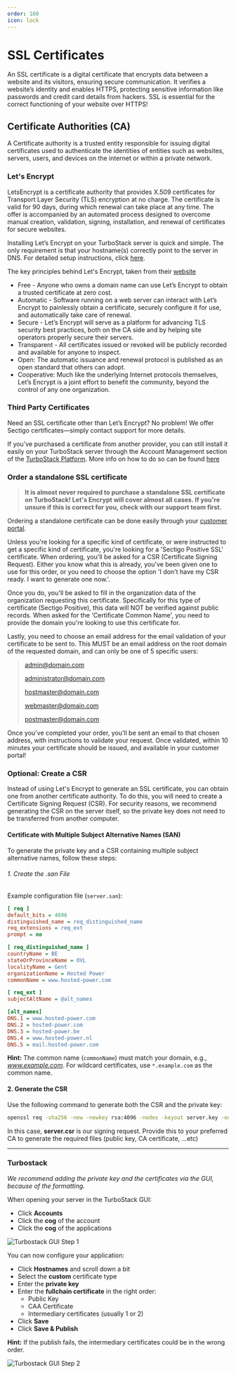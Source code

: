 ```yaml
---
order: 160
icon: lock
---
```


# SSL Certificates

An SSL certificate is a digital certificate that encrypts data between a website and its visitors, ensuring secure communication. It verifies a website’s identity and enables HTTPS, protecting sensitive information like passwords and credit card details from hackers. SSL is essential for the correct functioning of your website over HTTPS! 

## Certificate Authorities (CA)

A Certificate authority is a trusted entity responsible for issuing digital certificates used to authenticate the identities of entities such as websites, servers, users, and devices on the internet or within a private network.

### Let's Encrypt

LetsEncrypt is a certificate authority that provides X.509 certificates for Transport Layer Security (TLS) encryption at no charge. The certificate is valid for 90 days, during which renewal can take place at any time. The offer is accompanied by an automated process designed to overcome manual creation, validation, signing, installation, and renewal of certificates for secure websites.

Installing Let’s Encrypt on your TurboStack server is quick and simple. The only requirement is that your hostname(s) correctly point to the server in DNS. For detailed setup instructions, click [here](https://docs.turbostack.app/turbostack-app/howto_newuser/ "here").

The key principles behind Let's Encrypt, taken from their <a href="http://www.letsencrypt.org" target="_blank">website</a>
* Free - Anyone who owns a domain name can use Let’s Encrypt to obtain a trusted certificate at zero cost.
* Automatic - Software running on a web server can interact with Let’s Encrypt to painlessly obtain a certificate, securely configure it for use, and automatically take care of renewal.
* Secure - Let’s Encrypt will serve as a platform for advancing TLS security best practices, both on the CA side and by helping site operators properly secure their servers.
* Transparent - All certificates issued or revoked will be publicly recorded and available for anyone to inspect.
* Open: The automatic issuance and renewal protocol is published as an open standard that others can adopt.
* Cooperative: Much like the underlying Internet protocols themselves, Let’s Encrypt is a joint effort to benefit the community, beyond the control of any one organization.

### Third Party Certificates

Need an SSL certificate other than Let’s Encrypt? No problem! We offer Sectigo certificates—simply contact support for more details.

If you’ve purchased a certificate from another provider, you can still install it easily on your TurboStack server through the Account Management section of the [TurboStack Platform](https://my.turbostack.app "TurboStack Platform"). More info on how to do so can be found [here](https://docs.turbostack.app/turbostack-app/howto_newuser/ "here")

### Order a standalone SSL certificate

> **It is almost never required to purchase a standalone SSL certificate on TurboStack! Let's Encrypt will cover almost all cases. If you're unsure if this is correct for you, check with our support team first.**

Ordering a standalone certificate can be done easily through your [customer portal]().

Unless you're looking for a specific kind of certificate, or were instructed to get a specific kind of certificate, you're looking for a 'Sectigo Positive SSL' certificate. When ordering, you'll be asked for a CSR (Certificate Signing Request). Either you know what this is already, you've been given one to use for this order, or you need to choose the option 'I don't have my CSR ready. I want to generate one now.'.

Once you do, you'll be asked to fill in the organization data of the organization requesting this certificate. Specifically for this type of certificate (Sectigo Positive), this data will NOT be verified against public records. When asked for the 'Certificate Common Name', you need to provide the domain you're looking to use this certificate for.

Lastly, you need to choose an email address for the email validation of your certificate to be sent to. This MUST be an email address on the root domain of the requested domain, and can only be one of 5 specific users:

> admin@domain.com
>
> administrator@domain.com
>
> hostmaster@domain.com
>
> webmaster@domain.com
>
> postmaster@domain.com

Once you've completed your order, you'll be sent an email to that chosen address, with instructions to validate your request. Once validated, within 10 minutes your certificate should be issued, and available in your customer portal!

### Optional: Create a CSR
Instead of using Let's Encrypt to generate an SSL certificate, you can obtain one from another certificate authority. To do this, you will need to create a Certificate Signing Request (CSR). For security reasons, we recommend generating the CSR on the server itself, so the private key does not need to be transferred from another computer.

#### Certificate with Multiple Subject Alternative Names (SAN)

To generate the private key and a CSR containing multiple subject alternative names, follow these steps:

###### 1. Create the .san File

Example configuration file (`server.san`):

```ini
[ req ]
default_bits = 4096
distinguished_name = req_distinguished_name
req_extensions = req_ext
prompt = no

[ req_distinguished_name ]
countryName = BE
stateOrProvinceName = OVL
localityName = Gent
organizationName = Hosted Power
commonName = www.hosted-power.com

[ req_ext ]
subjectAltName = @alt_names

[alt_names]
DNS.1 = www.hosted-power.com
DNS.2 = hosted-power.com
DNS.3 = hosted-power.be
DNS.4 = www.hosted-power.nl
DNS.5 = mail.hosted-power.com
```

**Hint:** The common name (`commonName`) must match your domain, e.g., *www.example.com*. For wildcard certificates, use `*.example.com` as the common name.

#### 2. Generate the CSR

Use the following command to generate both the CSR and the private key:

```bash
openssl req -sha256 -new -newkey rsa:4096 -nodes -keyout server.key -out server.csr -config server.san
```

In this case, **server.csr** is our signing request. Provide this to your preferred CA to generate the required files (public key, CA certificate, ...etc)

---
### Turbostack

_We recommend adding the private key and the certificates via the GUI, because of the formatting._

When opening your server in the TurboStack GUI:

- Click **Accounts**
- Click the **cog** of the account
- Click the **cog** of the applications

![Turbostack GUI Step 1](image/csr/csr_account_panel.png)

You can now configure your application:

- Click **Hostnames** and scroll down a bit
- Select the **custom** certificate type
- Enter the **private key**
- Enter the **fullchain certificate** in the right order:
  - Public Key  
  - CAA Certificate  
  - Intermediary certificates (usually 1 or 2)
- Click **Save**
- Click **Save & Publish**

**Hint:** If the publish fails, the intermediary certificates could be in the wrong order.

![Turbostack GUI Step 2](image/csr/csr_account_hostname_custom_certificate.png)
